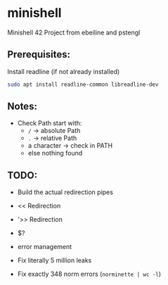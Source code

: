 # minishell
Minishell 42 Project from ebeiline and pstengl

## Prerequisites:
Install readline (if not already installed)
```bash
sudo apt install readline-common libreadline-dev
```

## Notes:
- Check Path start with:
    - `/` -> absolute Path
    - `.` -> relative Path
    - a character -> check in PATH
    - else nothing found

## TODO:
- Build the actual redirection pipes
- << Redirection
- '>> Redirection
- $?
- error management



- Fix literally 5 million leaks
- Fix exactly 348 norm errors (`norminette | wc -l`)
